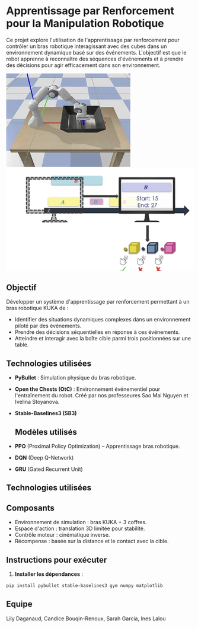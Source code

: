 # Apprentissage par Renforcement pour la Manipulation Robotique

Ce projet explore l'utilisation de l'apprentissage par renforcement pour contrôler un bras robotique interagissant avec des cubes dans un environnement dynamique basé sur des événements. L'objectif est que le robot apprenne à reconnaître des séquences d'événements et à prendre des décisions pour agir efficacement dans son environnement.

![Kuka Arm example](Illustration_of_Kuka_arm.png)
![Open the Chest Environment](Open_The_chest_Environment.png)


## Objectif

Développer un système d'apprentissage par renforcement permettant à un bras robotique KUKA de :

- Identifier des situations dynamiques complexes dans un environnement piloté par des événements.
- Prendre des décisions séquentielles en réponse à ces événements.
- Atteindre et interagir avec la boîte cible parmi trois positionnées sur une table.

## Technologies utilisées

- **PyBullet** : Simulation physique du bras robotique.
- **Open the Chests (OtC)** : Environnement événementiel pour l'entraînement du robot. Créé par nos professeures Sao Mai Nguyen et Ivelina Stoyanova.
- **Stable-Baselines3 (SB3)**

  ## Modèles utilisés
- **PPO** (Proximal Policy Optimization) – Apprentissage bras robotique. 
- **DQN** (Deep Q-Network)
- **GRU** (Gated Recurrent Unit)

## Technologies utilisées

## Composants

- Environnement de simulation : bras KUKA + 3 coffres.
- Espace d'action : translation 3D limitée pour stabilité.
- Contrôle moteur : cinématique inverse.
- Récompense : basée sur la distance et le contact avec la cible.

## Instructions pour exécuter

1. **Installer les dépendances** :

```bash
pip install pybullet stable-baselines3 gym numpy matplotlib
```


## Equipe

Lily Daganaud, Candice Bouqin-Renoux, Sarah Garcia, Ines Lalou
